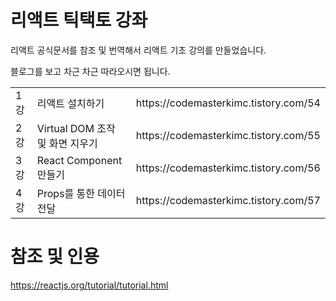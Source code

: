 # 리액트 틱택토 강좌

리액트 공식문서를 참조 및 번역해서 리액트 기초 강의를 만들었습니다.

블로그를 보고 차근 차근 따라오시면 됩니다.

<table>
<tr>
  <td> 1강 </td>
  <td> 리액트 설치하기 </td>
  <td> https://codemasterkimc.tistory.com/54 </td>
</tr>
<tr>
  <td> 2강 </td>
  <td> Virtual DOM 조작 및 화면 지우기 </td>
  <td> https://codemasterkimc.tistory.com/55 </td>
</tr>
<tr>
  <td> 3강 </td>
  <td> React Component 만들기 </td>
  <td> https://codemasterkimc.tistory.com/56 </td>
</tr>
<tr>
  <td> 4강 </td>
  <td> Props를 통한 데이터 전달 </td>
  <td> https://codemasterkimc.tistory.com/57 </td>
</tr>
</table>

# 참조 및 인용

https://reactjs.org/tutorial/tutorial.html
